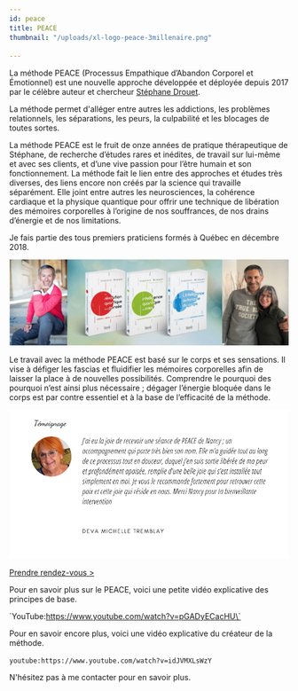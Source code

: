 ```yaml
---
id: peace
title: PEACE
thumbnail: "/uploads/xl-logo-peace-3millenaire.png"

---
```

La méthode PEACE (Processus Empathique d’Abandon Corporel et Émotionnel) est une nouvelle approche développée et déployée depuis 2017 par le célèbre auteur et chercheur [Stéphane Drouet](http://stephanedrouet.com/).

La méthode permet d'alléger entre autres les addictions, les problèmes relationnels, les séparations, les peurs, la culpabilité et les blocages de toutes sortes.

La méthode PEACE est le fruit de onze années de pratique thérapeutique de Stéphane, de recherche d’études rares et inédites, de travail sur lui-même et avec ses clients, et d’une vive passion pour l’être humain et son fonctionnement. La méthode fait le lien entre des approches et études très diverses, des liens encore non créés par la science qui travaille séparément. Elle joint entre autres les neurosciences, la cohérence cardiaque et la physique quantique pour offrir une technique de libération des mémoires corporelles à l’origine de nos souffrances, de nos drains d’énergie et de nos limitations.

Je fais partie des tous premiers praticiens formés à Québec en décembre 2018.

![Stephane Drouet et Nancy Bilodeau](/uploads/stephane-drouet-montage.png "Stephane Drouet")

Le travail avec la méthode PEACE est basé sur le corps et ses sensations. Il vise à défiger les fascias et fluidifier les mémoires corporelles afin de laisser la place à de nouvelles possibilités. Comprendre le pourquoi des pourquoi n’est ainsi plus nécessaire ; dégager l’énergie bloquée dans le corps est par contre essentiel et à la base de l’efficacité de la méthode.

![](/uploads/temoignage-michelle.png)

[Prendre rendez-vous >](https://www.gorendezvous.com/homepage/111690)

Pour en savoir plus sur le PEACE, voici une petite vidéo explicative des principes de base.

\`YouTube:https://www.youtube.com/watch?v=pGADyECacHU\`

Pour en savoir encore plus, voici une vidéo explicative du créateur de la méthode.

`youtube:https://www.youtube.com/watch?v=idJVMXLsWzY`

N'hésitez pas à me contacter pour en savoir plus.